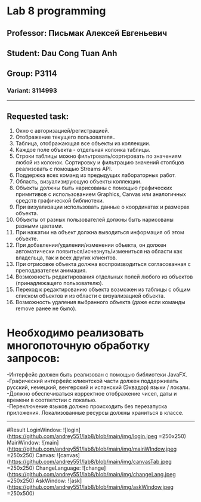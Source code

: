 # Lab 8 programming
## Professor: **Письмак Алексей Евгеньевич**
## Student: Dau Cong Tuan Anh
## Group: P3114
### Variant: 3114993
------------------------------------------------------------------------------------
## Requested task:
1. Окно с авторизацией/регистрацией.
2. Отображение текущего пользователя..
3. Таблица, отображающая все объекты из коллекции.
4. Каждое поле объекта - отдельная колонка таблицы.
5. Строки таблицы можно фильтровать/сортировать по значениям любой из колонок. Сортировку и фильтрацию значений столбцов реализовать с помощью Streams API.
6. Поддержка всех команд из предыдущих лабораторных работ.
7. Область, визуализирующую объекты коллекции.
8. Объекты должны быть нарисованы с помощью графических примитивов с использованием Graphics, Canvas или аналогичных средств графической библиотеки.
9. При визуализации использовать данные о координатах и размерах объекта.
10. Объекты от разных пользователей должны быть нарисованы разными цветами.
11. При нажатии на объект должна выводиться информация об этом объекте.
12. При добавлении/удалении/изменении объекта, он должен автоматически появиться/исчезнуть/измениться  на области как владельца, так и всех других клиентов.
13. При отрисовке объекта должна воспроизводиться согласованная с преподавателем анимация.
14. Возможность редактирования отдельных полей любого из объектов (принадлежащего пользователю).
15. Переход к редактированию объекта возможен из таблицы с общим списком объектов и из области с визуализацией объекта.
16. Возможность удаления выбранного объекта (даже если команды remove ранее не было).
# Необходимо реализовать многопоточную обработку запросов:
-Интерфейс должен быть реализован с помощью библиотеки JavaFX.\
-Графический интерфейс клиентской части должен поддерживать русский, немецкий, венгерский и испанский (Эквадор) языки / локали.\
-Должно обеспечиваться корректное отображение чисел, даты и времени в соответстии с локалью.\
-Переключение языков должно происходить без перезапуска приложения. Локализованные ресурсы должны храниться в классе.

--------------------------------------------------------------------------------
#Result
LoginWindow:
![login](https://github.com/andrey551/lab8/blob/main/img/login.jpeg =250x250)
MainWindow:
![main](https://github.com/andrey551/lab8/blob/main/img/mainWIndow.jpeg =250x250)
Canvas:
![canvas](https://github.com/andrey551/lab8/blob/main/img/canvasTab.jpeg =250x250)
ChangeLanguage:
![change](https://github.com/andrey551/lab8/blob/main/img/changeLang.jpeg =250x250)
AskWindow:
![ask](https://github.com/andrey551/lab8/blob/main/img/askWindow.jpeg =250x500)

